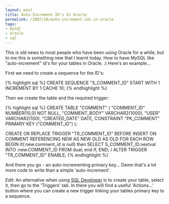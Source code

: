 ```yaml
---
layout: post
title: Auto-Increment ID's In Oracle
permalink: /2007/10/auto-increment-ids-in-oracle
tags:
- mysql
- oracle
- sql
---
```


This is old news to most people who have been using Oracle for a while, but to me this is something new that I learnt today.  How to have MySQL like "auto-increment" id's for your tables in Oracle. :)  Here's an example...

First we need to create a sequence for the ID's:

{% highlight sql %}
CREATE SEQUENCE "S_COMMENT_ID"
START WITH 1
INCREMENT BY 1
CACHE 10;
{% endhighlight %}

Then we create the table and the required trigger:

{% highlight sql %}
CREATE TABLE "COMMENT" (
  "COMMENT_ID" NUMBER(10,0) NOT NULL,
  "COMMENT_BODY" VARCHAR2(1000),
  "USER" VARCHAR2(100),
  "CREATED_DATE" DATE,
  CONSTRAINT "PK_COMMENT" PRIMARY KEY ("COMMENT_ID")
);

CREATE OR REPLACE TRIGGER "TR_COMMENT_ID"
BEFORE INSERT
ON COMMENT
REFERENCING NEW AS NEW OLD AS OLD
FOR EACH ROW
BEGIN
  if(:new.comment_id is null) then
  SELECT S_COMMENT_ID.nextval
  INTO :new.COMMENT_ID
  FROM dual;
  end if;
END;
/
ALTER TRIGGER "TR_COMMENT_ID" ENABLE;
{% endhighlight %}

And there you go - an auto-incrementing primary key... Damn that's a lot more code to write than a simple
'auto-increment'.

*Edit:* An alternative when using [SQL Developer](http://www.oracle.com/technology/software/products/sql/index.html)
is to create your table, select it, then go to the 'Triggers' tab. In there you will find a useful
'Actions...' button where you can create a new trigger linking your tables primary key to a sequence.
